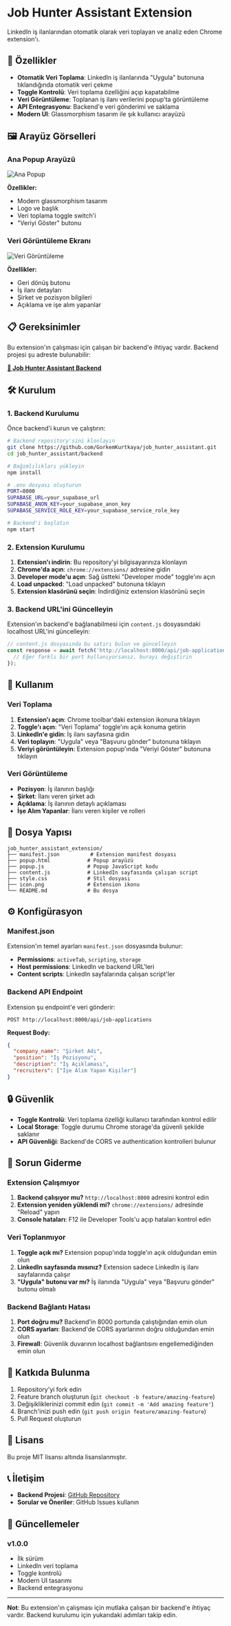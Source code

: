 # Job Hunter Assistant Extension

LinkedIn iş ilanlarından otomatik olarak veri toplayan ve analiz eden Chrome extension'ı.

## 🚀 Özellikler

- **Otomatik Veri Toplama**: LinkedIn iş ilanlarında "Uygula" butonuna tıklandığında otomatik veri çekme
- **Toggle Kontrolü**: Veri toplama özelliğini açıp kapatabilme
- **Veri Görüntüleme**: Toplanan iş ilanı verilerini popup'ta görüntüleme
- **API Entegrasyonu**: Backend'e veri gönderimi ve saklama
- **Modern UI**: Glassmorphism tasarım ile şık kullanıcı arayüzü

## 🖼️ Arayüz Görselleri

### Ana Popup Arayüzü
![Ana Popup](https://via.placeholder.com/400x300/667eea/ffffff?text=Ana+Popup+Arayüzü)

**Özellikler:**
- Modern glassmorphism tasarım
- Logo ve başlık
- Veri toplama toggle switch'i
- "Veriyi Göster" butonu

### Veri Görüntüleme Ekranı
![Veri Görüntüleme](https://via.placeholder.com/400x300/764ba2/ffffff?text=Veri+Görüntüleme+Ekranı)

**Özellikler:**
- Geri dönüş butonu
- İş ilanı detayları
- Şirket ve pozisyon bilgileri
- Açıklama ve işe alım yapanlar

## 📋 Gereksinimler

Bu extension'ın çalışması için çalışan bir backend'e ihtiyaç vardır. Backend projesi şu adreste bulunabilir:

**[🔗 Job Hunter Assistant Backend](https://github.com/GorkemKurtkaya/job_hunter_assistant)**

## 🛠️ Kurulum

### 1. Backend Kurulumu

Önce backend'i kurun ve çalıştırın:

```bash
# Backend repository'sini klonlayın
git clone https://github.com/GorkemKurtkaya/job_hunter_assistant.git
cd job_hunter_assistant/backend

# Bağımlılıkları yükleyin
npm install

# .env dosyası oluşturun
PORT=8000
SUPABASE_URL=your_supabase_url
SUPABASE_ANON_KEY=your_supabase_anon_key
SUPABASE_SERVICE_ROLE_KEY=your_supabase_service_role_key

# Backend'i başlatın
npm start
```

### 2. Extension Kurulumu

1. **Extension'ı indirin**: Bu repository'yi bilgisayarınıza klonlayın
2. **Chrome'da açın**: `chrome://extensions/` adresine gidin
3. **Developer mode'u açın**: Sağ üstteki "Developer mode" toggle'ını açın
4. **Load unpacked**: "Load unpacked" butonuna tıklayın
5. **Extension klasörünü seçin**: İndirdiğiniz extension klasörünü seçin

### 3. Backend URL'ini Güncelleyin

Extension'ın backend'e bağlanabilmesi için `content.js` dosyasındaki localhost URL'ini güncelleyin:

```javascript
// content.js dosyasında bu satırı bulun ve güncelleyin
const response = await fetch('http://localhost:8000/api/job-applications', {
  // Eğer farklı bir port kullanıyorsanız, burayı değiştirin
});
```

## 🔧 Kullanım

### Veri Toplama

1. **Extension'ı açın**: Chrome toolbar'daki extension ikonuna tıklayın
2. **Toggle'ı açın**: "Veri Toplama" toggle'ını açık konuma getirin
3. **LinkedIn'e gidin**: İş ilanı sayfasına gidin
4. **Veri toplayın**: "Uygula" veya "Başvuru gönder" butonuna tıklayın
5. **Veriyi görüntüleyin**: Extension popup'ında "Veriyi Göster" butonuna tıklayın

### Veri Görüntüleme

- **Pozisyon**: İş ilanının başlığı
- **Şirket**: İlanı veren şirket adı
- **Açıklama**: İş ilanının detaylı açıklaması
- **İşe Alım Yapanlar**: İlanı veren kişiler ve rolleri

## 📁 Dosya Yapısı

```
job_hunter_assistant_extension/
├── manifest.json          # Extension manifest dosyası
├── popup.html            # Popup arayüzü
├── popup.js              # Popup JavaScript kodu
├── content.js            # LinkedIn sayfasında çalışan script
├── style.css             # Stil dosyası
├── icon.png              # Extension ikonu
└── README.md             # Bu dosya
```

## ⚙️ Konfigürasyon

### Manifest.json

Extension'ın temel ayarları `manifest.json` dosyasında bulunur:

- **Permissions**: `activeTab`, `scripting`, `storage`
- **Host permissions**: LinkedIn ve backend URL'leri
- **Content scripts**: LinkedIn sayfalarında çalışan script'ler

### Backend API Endpoint

Extension şu endpoint'e veri gönderir:

```
POST http://localhost:8000/api/job-applications
```

**Request Body:**
```json
{
  "company_name": "Şirket Adı",
  "position": "İş Pozisyonu",
  "description": "İş Açıklaması",
  "recruiters": ["İşe Alım Yapan Kişiler"]
}
```

## 🔒 Güvenlik

- **Toggle Kontrolü**: Veri toplama özelliği kullanıcı tarafından kontrol edilir
- **Local Storage**: Toggle durumu Chrome storage'da güvenli şekilde saklanır
- **API Güvenliği**: Backend'de CORS ve authentication kontrolleri bulunur

## 🐛 Sorun Giderme

### Extension Çalışmıyor

1. **Backend çalışıyor mu?** `http://localhost:8000` adresini kontrol edin
2. **Extension yeniden yüklendi mi?** `chrome://extensions/` adresinde "Reload" yapın
3. **Console hataları**: F12 ile Developer Tools'u açıp hataları kontrol edin

### Veri Toplanmıyor

1. **Toggle açık mı?** Extension popup'ında toggle'ın açık olduğundan emin olun
2. **LinkedIn sayfasında mısınız?** Extension sadece LinkedIn iş ilanı sayfalarında çalışır
3. **"Uygula" butonu var mı?** İş ilanında "Uygula" veya "Başvuru gönder" butonu olmalı

### Backend Bağlantı Hatası

1. **Port doğru mu?** Backend'in 8000 portunda çalıştığından emin olun
2. **CORS ayarları**: Backend'de CORS ayarlarının doğru olduğundan emin olun
3. **Firewall**: Güvenlik duvarının localhost bağlantısını engellemediğinden emin olun

## 🤝 Katkıda Bulunma

1. Repository'yi fork edin
2. Feature branch oluşturun (`git checkout -b feature/amazing-feature`)
3. Değişikliklerinizi commit edin (`git commit -m 'Add amazing feature'`)
4. Branch'inizi push edin (`git push origin feature/amazing-feature`)
5. Pull Request oluşturun

## 📄 Lisans

Bu proje MIT lisansı altında lisanslanmıştır.

## 📞 İletişim

- **Backend Projesi**: [GitHub Repository](https://github.com/GorkemKurtkaya/job_hunter_assistant)
- **Sorular ve Öneriler**: GitHub Issues kullanın

## 🔄 Güncellemeler

### v1.0.0
- İlk sürüm
- LinkedIn veri toplama
- Toggle kontrolü
- Modern UI tasarımı
- Backend entegrasyonu

---

**Not**: Bu extension'ın çalışması için mutlaka çalışan bir backend'e ihtiyaç vardır. Backend kurulumu için yukarıdaki adımları takip edin.